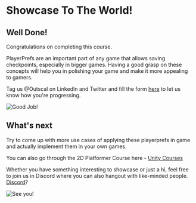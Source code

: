 # Showcase To The World!

## Well Done!

Congratulations on completing this course.

PlayerPrefs are an important part of any game that allows saving checkpoints, especially in bigger games. Having a good grasp on these concepts will help you in polishing your game and make it more appealing to gamers.

Tag us @Outscal on LinkedIn and Twitter and fill the form [here](https://airtable.com/shrXGSkgf5NClpoIU) to let us know how you're progressing.

![Good Job!](https://media.giphy.com/media/3ohs4xsq0oEhqC4why/giphy.gif)

## What's next

Try to come up with more use cases of applying these playerprefs in game and actually implement them in your own games.

You can also go through the 2D Platformer Course here - [Unity Courses](https://academy.outscal.com/unity-course-content/)

Whether you have something interesting to showcase or just a hi, feel free to join us in Discord where you can also hangout with like-minded people. [Discord](https://discord.com/invite/R4hfXhsWjN)? 

![See you!](https://media.giphy.com/media/hcmywq5FGfoCA/giphy.gif)

